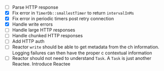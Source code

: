 - [ ] Parse HTTP response
- [x] Fix error in `TimerDb::smallestTimer` to return `intervalInMs`
- [x] Fix error in periodic timers post retry connection
- [x] Handle write errors
- [ ] Handle large HTTP responses
- [ ] Handle chunked HTTP responses  
- [ ] Add HTTP auth
- [ ] Reactor `write` should be able to get metadata from the ch information. Logging failures can then have the proper c
  contextual information
- [ ] Reactor should not need to understand `Task`. A `Task` is just another Reactee. Introduce Reactee